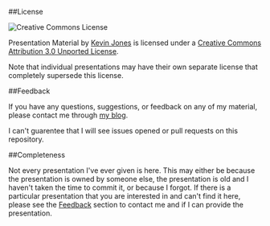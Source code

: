 ##License

![Creative Commons License](http://i.creativecommons.org/l/by/3.0/88x31.png "Creative Commons License")

Presentation Material by [Kevin Jones](http://vcsjones.com) is licensed under a [Creative Commons Attribution 3.0 Unported License](http://creativecommons.org/licenses/by/3.0/).

Note that individual presentations may have their own separate license that completely supersede this license.

##Feedback

If you have any questions, suggestions, or feedback on any of my material, please contact me through [my blog](http://vcsjones.com/contact/).

I can't guarentee that I will see issues opened or pull requests on this repository.

##Completeness

Not every presentation I've ever given is here. This may either be because the presentation is owned by someone else,
the presentation is old and I haven't taken the time to commit it, or because I forgot. If there is a particular 
presentation that you are interested in and can't find it here, please see the [Feedback](#feedback) section to contact
me and if I can provide the presentation.